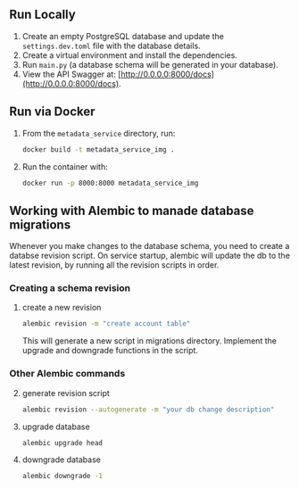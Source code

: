 




## Run Locally

1. Create an empty PostgreSQL database and update the `settings.dev.toml` file with the database details.
2. Create a virtual environment and install the dependencies.
3. Run `main.py` (a database schema will be generated in your database).
4. View the API Swagger at: [http://0.0.0.0:8000/docs](http://0.0.0.0:8000/docs).

## Run via Docker

1. From the `metadata_service` directory, run:
   ```sh
   docker build -t metadata_service_img .

2. Run the container with:
    ```sh
    docker run -p 8000:8000 metadata_service_img


## Working with Alembic to manade database migrations
Whenever you make changes to the database schema, 
you need to create a databse revision script.
On service startup, alembic will update the db to the latest revision, by running all the revision scripts in order.

### Creating a schema revision

1. create a new revision
    ```sh
    alembic revision -m "create account table"
    ```
   This will generate a new script in migrations directory.
   Implement the upgrade and downgrade functions in the script.

### Other Alembic commands

2. generate revision script
    ```sh
    alembic revision --autogenerate -m "your db change description"
    ```
2. upgrade database
    ```sh
    alembic upgrade head
    ```
3. downgrade database
    ```sh
    alembic downgrade -1
    ```
